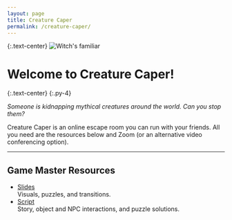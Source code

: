 ```yaml
---
layout: page
title: Creature Caper
permalink: /creature-caper/
---
```



{:.text-center}
![Witch's familiar](../assets/img/escape.png)

# Welcome to Creature Caper!
{:.text-center}
{:.py-4}

*Someone is kidnapping mythical creatures around the world. Can you stop them?*

Creature Caper is an online escape room you can run with your friends. All you need are the resources below and Zoom (or an alternative video conferencing option).

---
## Game Master Resources
* [Slides](slides)  
Visuals, puzzles, and transitions.
* [Script](script)  
Story, object and NPC interactions, and puzzle solutions.
